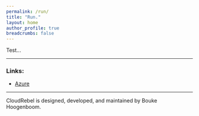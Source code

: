 ```yaml
---
permalink: /run/
title: "Run."
layout: home
author_profile: true
breadcrumbs: false
---
```


Test...

---
### Links:

- [Azure](https://azure.com/)

---

CloudRebel is designed, developed, and maintained by Bouke Hoogenboom.